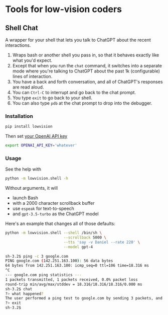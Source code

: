 # Tools for low-vision coders

## Shell Chat

A wrapper for your shell that lets you talk to ChatGPT about the recent interactions.

1. Wraps bash or another shell you pass in, so that it behaves exactly like what you'd expect.
2. Except that when you run the `chat` command, it switches into a separate mode where you're talking to ChatGPT about the past 1k (configurable) lines of interaction.
3. You have a back and forth conversation, and all of ChatGPT's responses are read aloud.
4. You can `Ctrl-C` to interrupt and go back to the chat prompt.
5. You type `exit` to go back to your shell.
6. You can also type `pdb` at the chat prompt to drop into the debugger.

### Installation

```bash
pip install lowvision
```

Then set [your OpenAI API key](https://platform.openai.com/account/api-keys)
```bash
export OPENAI_API_KEY='whatever'
```

### Usage

See the help with 

```bash
python -m lowvision.shell -h
```

Without arguments, it will
- launch Bash
- with a 2000 character scrollback buffer
- use `espeak` for text-to-speech
- and `gpt-3.5-turbo` as the ChatGPT model

Here's an example that changes all of those defaults:

```bash
python -m lowvision.shell --shell /bin/sh \
                          --scrollback 5000 \
                          --tts 'say -v Daniel --rate 220' \
                          --model gpt-4
                          
sh-3.2$ ping -c 3 google.com
PING google.com (142.251.163.100): 56 data bytes
64 bytes from 142.251.163.100: icmp_seq=0 ttl=106 time=18.316 ms
^C
--- google.com ping statistics ---
1 packets transmitted, 1 packets received, 0.0% packet loss
round-trip min/avg/max/stddev = 18.316/18.316/18.316/0.000 ms
sh-3.2$ chat
?> what happened?
The user performed a ping test to google.com by sending 3 packets, and received a reply from one packet. The response shows the IP address of google.com and the round-trip time for the packet. The test was interrupted with ^C after receiving one response.
?> exit
sh-3.2$
```

